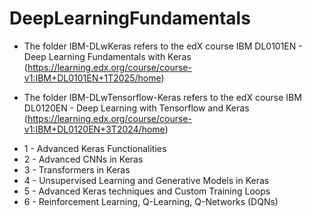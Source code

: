 # DeepLearningFundamentals

* The folder IBM-DLwKeras refers to the edX course IBM DL0101EN - Deep Learning Fundamentals with Keras (https://learning.edx.org/course/course-v1:IBM+DL0101EN+1T2025/home)

* The folder IBM-DLwTensorflow-Keras refers to the edX course IBM DL0120EN - Deep Learning with Tensorflow and Keras (https://learning.edx.org/course/course-v1:IBM+DL0120EN+3T2024/home)
- 1 - Advanced Keras Functionalities
- 2 - Advanced CNNs in Keras
- 3 - Transformers in Keras
- 4 - Unsupervised Learning and Generative Models in Keras
- 5 - Advanced Keras techniques and Custom Training Loops
- 6 - Reinforcement Learning, Q-Learning, Q-Networks (DQNs)
